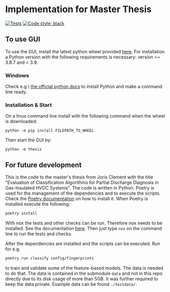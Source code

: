 # Implementation for Master Thesis

[![Tests](https://github.com/flyingdutchman23/thesis_implementation/workflows/Tests/badge.svg)](https://github.com/flyingdutchman23/thesis_implementation/actions?workflow=Tests)
[![Code style: black](https://img.shields.io/badge/code%20style-black-000000.svg)](https://github.com/psf/black)

## To use GUI

To use the GUI, install the latest python wheel provided [here](https://git.tu-berlin.de/flyingdutchman/thesis_implementation/-/packages).
For installation a Python version with the following requirements is necessary:
version >= 3.8.7 and < 3.9.

### Windows

Check e.g.\ [the official python docs](https://docs.python.org/3/using/windows.html)
to install Python and make a command line ready.

### Installation & Start
On a linux command line install with the following command when the wheel is
downloaded:
```
python -m pip install FILEPATH_TO_WHEEL
```
Then start the GUI by:
```
python -m thesis
```

## For future development
This is the code to the master's thesis from Joris Clement with the title "Evaluation
of Classification Algorithms for Partial Discharge Diagnosis in Gas-Insulated HVDC
Systems".
The code is written in Python. Poetry is used for the management of the dependencies and
to execute the scripts.
Check the [Poetry documentation](https://python-poetry.org/) on how to install it.
When Poetry is installed execute the following:
```bash
poetry install
```

With nox the tests and other checks can be run. Therefore nox needs to be installed.
See the documentation [here](https://nox.thea.codes/en/stable/).
Then just type `nox` on the command line to run the tests and checks.


After the dependencies are installed and the scripts can be executed. Run for e.g.
```bash
poetry run classify config/fingerprints
```
to train and validate some of the feature-based models.
The data is needed to do that. The data is contained in the submodule `data` and not in
this repo directly due to its disk usage of more than 5GB. It was further required to
keep the data private.
Example data can be found `./testdata/`.
